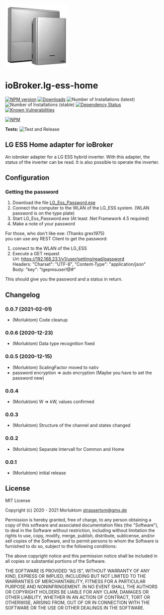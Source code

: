 ![Logo](admin/lg-ess-home.png)
# ioBroker.lg-ess-home

[![NPM version](http://img.shields.io/npm/v/iobroker.lg-ess-home.svg)](https://www.npmjs.com/package/iobroker.lg-ess-home)
[![Downloads](https://img.shields.io/npm/dm/iobroker.lg-ess-home.svg)](https://www.npmjs.com/package/iobroker.lg-ess-home)
![Number of Installations (latest)](http://iobroker.live/badges/lg-ess-home-installed.svg)
![Number of Installations (stable)](http://iobroker.live/badges/lg-ess-home-stable.svg)
[![Dependency Status](https://img.shields.io/david/Morluktom/iobroker.lg-ess-home.svg)](https://david-dm.org/Morluktom/iobroker.lg-ess-home)
[![Known Vulnerabilities](https://snyk.io/test/github/Morluktom/ioBroker.lg-ess-home/badge.svg)](https://snyk.io/test/github/Morluktom/ioBroker.lg-ess-home)

[![NPM](https://nodei.co/npm/iobroker.lg-ess-home.png?downloads=true)](https://nodei.co/npm/iobroker.lg-ess-home/)

**Tests:** ![Test and Release](https://github.com/Morluktom/ioBroker.lg-ess-home/workflows/Test%20and%20Release/badge.svg)

## LG ESS Home adapter for ioBroker

An iobroker adapter for a LG ESS hybrid inverter. With this adapter, the status of the inverter can be read. It is also possible to operate the inverter.

## Configuration

### Getting the password

1. Download the file [LG_Ess_Password.exe](https://github.com/Morluktom/ioBroker.lg-ess-home/tree/master/tools)
1. Connect the computer to the WLAN of the LG_ESS system. (WLAN password is on the type plate)
1. Start LG_Ess_Password.exe (At least .Net Framework 4.5 required)
1. Make a note of your password

For those, who don't like exe: (Thanks grex1975)\
you can use any REST Client to get the password:
1. connect to the WLAN of the LG_ESS
1. Execute a GET request\
	Url: https://192.168.23.1/v1/user/setting/read/password \
	Headers: "Charset": "UTF-8", "Content-Type": "application/json"\
	Body: "key": "lgepmsuser!@#"
	
This should give you the password and a status in return.

## Changelog

### 0.0.7 (2021-02-01)
* (Morluktom) Code cleanup

### 0.0.6 (2020-12-23)
* (Morluktom) Data type recognition fixed

### 0.0.5 (2020-12-15)
* (Morluktom) ScalingFactor moved to nativ
* password encryption => auto encryption (Maybe you have to set the password new)

### 0.0.4
* (Morluktom) W => kW, values confirmed

### 0.0.3
* (Morluktom) Structure of the channel and states changed

### 0.0.2
* (Morluktom) Separate Intervall for Common and Home

### 0.0.1
* (Morluktom) initial release

## License
MIT License

Copyright (c) 2020 - 2021 Morluktom <strassertom@gmx.de>

Permission is hereby granted, free of charge, to any person obtaining a copy
of this software and associated documentation files (the "Software"), to deal
in the Software without restriction, including without limitation the rights
to use, copy, modify, merge, publish, distribute, sublicense, and/or sell
copies of the Software, and to permit persons to whom the Software is
furnished to do so, subject to the following conditions:

The above copyright notice and this permission notice shall be included in all
copies or substantial portions of the Software.

THE SOFTWARE IS PROVIDED "AS IS", WITHOUT WARRANTY OF ANY KIND, EXPRESS OR
IMPLIED, INCLUDING BUT NOT LIMITED TO THE WARRANTIES OF MERCHANTABILITY,
FITNESS FOR A PARTICULAR PURPOSE AND NONINFRINGEMENT. IN NO EVENT SHALL THE
AUTHORS OR COPYRIGHT HOLDERS BE LIABLE FOR ANY CLAIM, DAMAGES OR OTHER
LIABILITY, WHETHER IN AN ACTION OF CONTRACT, TORT OR OTHERWISE, ARISING FROM,
OUT OF OR IN CONNECTION WITH THE SOFTWARE OR THE USE OR OTHER DEALINGS IN THE
SOFTWARE.